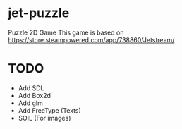 # jet-puzzle
Puzzle 2D Game
  This game is based on https://store.steampowered.com/app/738860/Jetstream/

# TODO
 - Add SDL
 - Add Box2d
 - Add glm
 - Add FreeType (Texts)
 - SOIL (For images)
